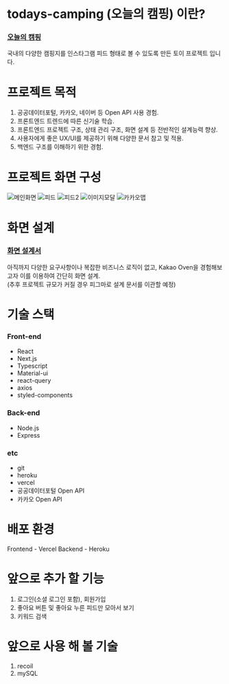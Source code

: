 # todays-camping (오늘의 캠핑) 이란?
### [오늘의 캠핑](https://todays-camping.vercel.app/)  
국내의 다양한 캠핑지를 인스타그램 피드 형태로 볼 수 있도록 만든 토이 프로젝트 입니다. 


# 프로젝트 목적
 1. 공공데이터포털, 카카오, 네이버 등 Open API 사용 경험.
 2. 프론트엔드 트렌드에 따른 신기술 학습.
 3. 프론트엔드 프로젝트 구조, 상태 관리 구조, 화면 설계 등 전반적인 설계능력 향상.
 4. 사용자에게 좋은 UX/UI를 제공하기 위해 다양한 문서 참고 및 적용.
 5. 백엔드 구조를 이해하기 위한 경험.


# 프로젝트 화면 구성
![메인화면](https://user-images.githubusercontent.com/53800164/146910463-34ae1bd8-59f6-4696-b18f-f6ec9cad78b3.png)
![피드](https://user-images.githubusercontent.com/53800164/146910473-0d82efe8-e0f1-49b7-9aa8-0b859d66ff2b.png)
![피드2](https://user-images.githubusercontent.com/53800164/146910477-5951231b-88fa-4b97-97cd-bf8d8569f032.png)
![이미지모달](https://user-images.githubusercontent.com/53800164/146910466-9384c01c-7ada-41c3-a6f4-4f72e4e41dfd.png)
![카카오맵](https://user-images.githubusercontent.com/53800164/146910471-4c3da0d3-e7a8-458a-988c-453c14a2ddfb.png)


# 화면 설계
### [화면 설계서](https://ovenapp.io/project/yv9X0PCMjLFKuiQ6kZLqx9Y3NDxikBy1#jFRbf)  
아직까지 다양한 요구사항이나 복잡한 비즈니스 로직이 없고, Kakao Oven을 경험해보고자 이를 이용하여 간단히 화면 설계.  
(추후 프로젝트 규모가 커질 경우 피그마로 설계 문서를 이관할 예정)  


# 기술 스택
### Front-end
- React
- Next.js
- Typescript
- Material-ui
- react-query
- axios
- styled-components

### Back-end
- Node.js
- Express

### etc
- git
- heroku
- vercel
- 공공데이터포털 Open API
- 카카오 Open API


# 배포 환경
Frontend - Vercel
Backend - Heroku


# 앞으로 추가 할 기능
1. 로그인(소셜 로그인 포함), 회원가입
2. 좋아요 버튼 및 좋아요 누른 피드만 모아서 보기
3. 키워드 검색

# 앞으로 사용 해 볼 기술
1. recoil
2. mySQL

